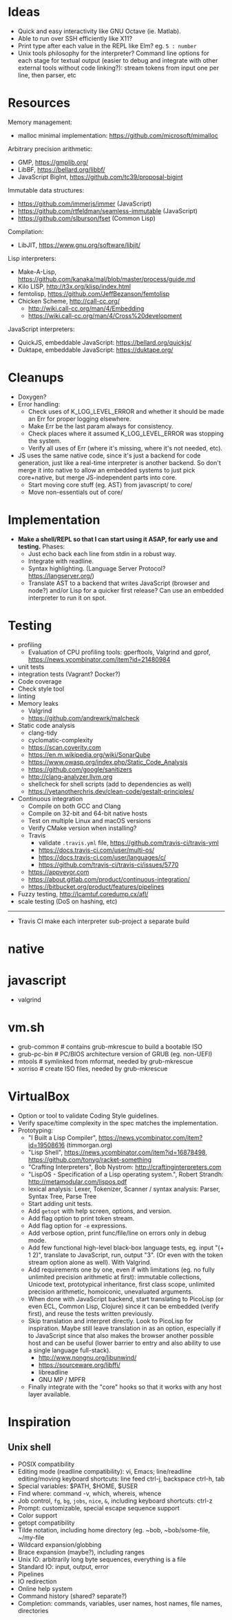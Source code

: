 # Ideas

- Quick and easy interactivity like GNU Octave (ie. Matlab).
- Able to run over SSH efficiently like X11?
- Print type after each value in the REPL like Elm? eg. `5 : number`
- Unix tools philosophy for the interpreter? Command line options for each stage for textual output (easier to debug and integrate with other external tools without code linking?): stream tokens from input one per line, then parser, etc

# Resources

Memory management:

- malloc minimal implementation: https://github.com/microsoft/mimalloc

Arbitrary precision arithmetic:

- GMP, https://gmplib.org/
- LibBF, https://bellard.org/libbf/
- JavaScript BigInt, https://github.com/tc39/proposal-bigint

Immutable data structures:

- https://github.com/immerjs/immer (JavaScript)
- https://github.com/rtfeldman/seamless-immutable (JavaScript)
- https://github.com/slburson/fset (Common Lisp)

Compilation:

- LibJIT, https://www.gnu.org/software/libjit/

Lisp interpreters:

- Make-A-Lisp, https://github.com/kanaka/mal/blob/master/process/guide.md
- Kilo LISP, http://t3x.org/klisp/index.html
- femtolisp, https://github.com/JeffBezanson/femtolisp
- Chicken Scheme, http://call-cc.org/
  - http://wiki.call-cc.org/man/4/Embedding
  - https://wiki.call-cc.org/man/4/Cross%20development

JavaScript interpreters:

- QuickJS, embeddable JavaScript: https://bellard.org/quickjs/
- Duktape, embeddable JavaScript: https://duktape.org/

# Cleanups

- Doxygen?
- Error handling:
  - Check uses of K_LOG_LEVEL_ERROR and whether it should be made an Err for proper logging elsewhere.
  - Make Err be the last param always for consistency.
  - Check places where it assumed K_LOG_LEVEL_ERROR was stopping the system.
  - Verify all uses of Err (where it's missing, where it's not needed, etc).
- JS uses the same native code, since it's just a backend for code generation, just like a real-time interpreter is another backend. So don't merge it into native to allow an embedded systems to just pick core+native, but merge JS-independent parts into core.
  - Start moving core stuff (eg. AST) from javascript/ to core/
  - Move non-essentials out of core/

# Implementation

- **Make a shell/REPL so that I can start using it ASAP, for early use and testing.** Phases:
  - Just echo back each line from stdin in a robust way.
  - Integrate with readline.
  - Syntax highlighting. (Language Server Protocol? https://langserver.org/)
  - Translate AST to a backend that writes JavaScript (browser and node?) and/or Lisp for a quicker first release? Can use an embedded interpreter to run it on spot.

# Testing

- profiling
  - Evaluation of CPU profiling tools: gperftools, Valgrind and gprof, https://news.ycombinator.com/item?id=21480984
- unit tests
- integration tests (Vagrant? Docker?)
- Code coverage
- Check style tool
- linting
- Memory leaks
  - Valgrind
  - https://github.com/andrewrk/malcheck
- Static code analysis
  - clang-tidy
  - cyclomatic-complexity
  - https://scan.coverity.com
  - https://en.m.wikipedia.org/wiki/SonarQube
  - https://www.owasp.org/index.php/Static_Code_Analysis
  - https://github.com/google/sanitizers
  - http://clang-analyzer.llvm.org
  - shellcheck for shell scripts (add to dependencies as well)
  - https://yetanotherchris.dev/clean-code/gestalt-principles/
- Continuous integration
  - Compile on both GCC and Clang
  - Compile on 32-bit and 64-bit native hosts
  - Test on multiple Linux and macOS versions
  - Verify CMake version when installing?
  - Travis
    - validate `.travis.yml` file, https://github.com/travis-ci/travis-yml
    - https://docs.travis-ci.com/user/multi-os/
    - https://docs.travis-ci.com/user/languages/c/
    - https://github.com/travis-ci/travis-ci/issues/5770
  - https://appveyor.com
  - https://about.gitlab.com/product/continuous-integration/
  - https://bitbucket.org/product/features/pipelines
- Fuzzy testing, http://lcamtuf.coredump.cx/afl/
- scale testing (DoS on hashing, etc)

---

- Travis CI make each interpreter sub-project a separate build
# native
# javascript
- valgrind
# vm.sh
- grub-common # contains grub-mkrescue to build a bootable ISO
- grub-pc-bin # PC/BIOS architecture version of GRUB (eg. non-UEFI)
- mtools # symlinked from mformat, needed by grub-mkrescue
- xorriso # create ISO files, needed by grub-mkrescue
# VirtualBox

- Option or tool to validate Coding Style guidelines.
- Verify space/time complexity in the spec matches the implementation.
- Prototyping:
  - "I Built a Lisp Compiler", https://news.ycombinator.com/item?id=19508616 (timmorgan.org)
  - "Lisp Shell", https://news.ycombinator.com/item?id=16878498, https://github.com/tonyg/racket-something
  - "Crafting Interpreters", Bob Nystrom: http://craftinginterpreters.com
  - "LispOS - Specification of a Lisp operating system.", Robert Strandh: http://metamodular.com/lispos.pdf
  - lexical analysis: Lexer, Tokenizer, Scanner / syntax analysis: Parser, Syntax Tree, Parse Tree
  - Start adding unit tests.
  - Add `getopt` with help screen, options, and version.
  - Add flag option to print token stream.
  - Add flag option for `-e` expressions.
  - Add verbose option, print func/file/line on errors only in debug mode.
  - Add few functional high-level black-box language tests, eg. input "(+ 1 2)", translate to JavaScript, run, output "3". (Or even with the token stream option alone as well). With Valgrind.
  - Add requirements one by one, even if with limitations (eg. no fully unlimited precision arithmetic at first): immutable collections, Unicode text, prototypical inheritance, first class scope, unlimited precision arithmetic, homoiconic, unevaluated arguments.
  - When done with JavaScript backend, start translating to PicoLisp (or even ECL, Common Lisp, Clojure) since it can be embedded (verify first), and reuse the tests written previously.
  - Skip translation and interpret directly. Look to PicoLisp for inspiration. Maybe still leave translation in as an option, especially if to JavaScript since that also makes the browser another possible host and can be useful (lower barrier to entry and also ability to use a single language full-stack).
    - http://www.nongnu.org/libunwind/
    - https://sourceware.org/libffi/
    - libreadline
    - GNU MP / MPFR
  - Finally integrate with the "core" hooks so that it works with any host layer available.

# Inspiration

## Unix shell

- POSIX compatibility
- Editing mode (readline compatibility): vi, Emacs; line/readline editing/moving keyboard shortcuts: line feed ctrl-j, backspace ctrl-h, tab
- Special variables: $PATH, $HOME, $USER
- Find where: command -v, which, whereis, whence
- Job control, `fg`, `bg`, `jobs`, `nice`, `&`, including keyboard shortcuts: ctrl-z
- Prompt: customizable, special escape sequence support
- Color support
- getopt compatibility
- Tilde notation, including home directory (eg. ~bob, ~bob/some-file, ~/my-file
- Wildcard expansion/globbing
- Brace expansion (maybe?), including ranges
- Unix IO: arbitrarily long byte sequences, everything is a file
- Standard IO: input, output, error
- Pipelines
- IO redirection
- Online help system
- Command history (shared? separate?)
- Completion: commands, variables, user names, host names, file names, directories
